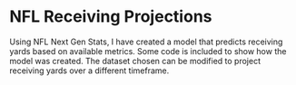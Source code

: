 # NFL Receiving Projections

Using NFL Next Gen Stats, I have created a model that predicts receiving yards based on available metrics. Some code is included to show how the model was created. The dataset chosen can be modified to project receiving yards over a different timeframe.
